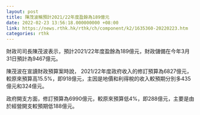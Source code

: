 ```yaml
---
layout: post
title: 陳茂波稱預計2021/22年度盈餘為189億元
date: 2022-02-23 13:56:18.000000000 +08:00
link: https://news.rthk.hk/rthk/ch/component/k2/1635360-20220223.htm
categories: rthk
---
```


財政司司長陳茂波表示，預計2021/22年度盈餘為189億元，財政儲備在今年3月31日預計為9467億元。

陳茂波在宣讀財政預算案時說， 2021/22年度政府收入的修訂預算為6827億元，較原來預算高15.5%，即918億元，主因是地價和利得稅的收入較預期分別多435億元和324億元。

政府開支方面，修訂預算為6990億元，較原來預算低4%，即288億元，主要是由於經營開支較預期低188億元。
